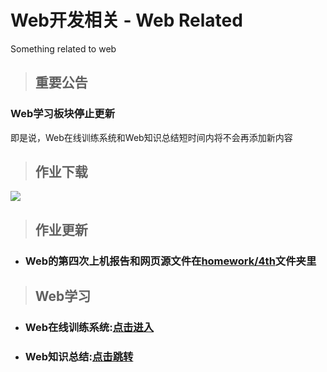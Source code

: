 # Web开发相关 - Web Related
Something related to web

> ## 重要公告

### Web学习板块停止更新
即是说，Web在线训练系统和Web知识总结短时间内将不会再添加新内容

>## 作业下载

[![](https://img.shields.io/badge/%E4%B8%8A%E6%9C%BA%E6%8A%A5%E5%91%8A%E4%B8%8B%E8%BD%BD-4:%E7%BB%BC%E5%90%88%E5%AE%9E%E9%AA%8C-green.svg?style=for-the-badge)](https://github.com/joenahm/Web-Related/raw/master/homework/4th/4th.zip)

> ## 作业更新
- ### Web的第四次上机报告和网页源文件在[homework/4th](homework/4th)文件夹里

> ## Web学习
- ### Web在线训练系统:[点击进入](http://sjydzq.top/web)
- ### Web知识总结:[点击跳转](tutorials/README.md)
